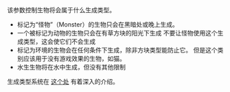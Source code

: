 该参数控制生物将会属于什么生成类型。

* 标记为“怪物”（Monster）的生物只会在黑暗处或晚上生成。
* 一个被标记为动物的生物只会在有草方块的阳光下生成 不要让怪物使用这个生成类型，这会使它们不会生成
* 标记为环境的生物会在任何条件下生成，除非方块类型能防止它。 但是这个类别应该用于没有游戏效果的生物，如猫。
* 水生生物将在水中生成，但没有其他限制

生成类型系统在 [这个处](https://mcreator.net/wiki/mob-spawning-parameters) 有着深入的介绍。